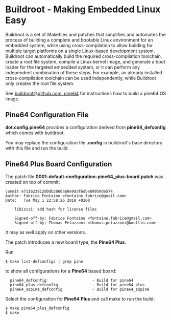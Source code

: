 # Buildroot - Making Embedded Linux Easy

Buildroot is a set of Makefiles and patches that simplifies and automates the process of building a complete and bootable Linux environment for an embedded system, while using cross-compilation to allow building for multiple target platforms on a single Linux-based development system. Buildroot can automatically build the required cross-compilation toolchain, create a root file system, compile a Linux kernel image, and generate a boot loader for the targeted embedded system, or it can perform any independent combination of these steps. For example, an already installed cross-compilation toolchain can be used independently, while Buildroot only creates the root file system.

See [buildroot@github.com: pine64](https://github.com/buildroot/buildroot/tree/master/board/pine64/pine64)
for instructions how to build a pine64 OS image.

## Pine64 Configuration File

**dot.config.pine64** provides a configuration derived from **pine64_defconfig** which comes with buildroot.

You may replace the configuration file **.config** in buildroot's base directory with this file and run the build.


## Pine64 Plus Board Configuration

The patch file **0001-default-configuration-pine64_plus-board.patch**
was created on top of commit:


```
commit e711623912d0db2866a60e9daf6dbe89959de574
Author: Fabrice Fontaine <fontaine.fabrice@gmail.com>
Date:   Tue May 1 22:58:26 2018 +0200

    libiscsi: add hash for license files

    Signed-off-by: Fabrice Fontaine <fontaine.fabrice@gmail.com>
    Signed-off-by: Thomas Petazzoni <thomas.petazzoni@bootlin.com>
```

It may as well apply on other versions.

The patch introduces a new board type, the **Pine64 Plus**.

Run
```
$ make list-defconfigs | grep pine
```

to show all configurations for a **Pine64** based board:

```
  pine64_defconfig                    - Build for pine64
  pine64_plus_defconfig               - Build for pine64_plus
  pine64_sopine_defconfig             - Build for pine64_sopine

```

Select the configuration for **Pine64 Plus** and call make to run the build:

```
$ make pine64_plus_defconfig
$ make

```
